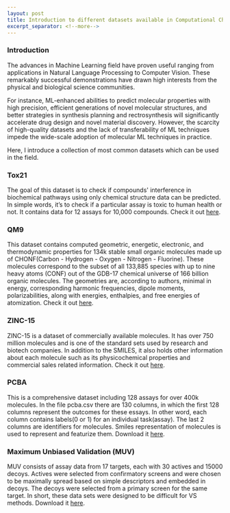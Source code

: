 ```yaml
---
layout: post
title: Introduction to different datasets available in Computational Chemistry
excerpt_separator: <!--more-->
---
```


### Introduction
The advances in Machine Learning field have proven useful ranging from applications in Natural Language Processing to Computer Vision. These remarkably successful demonstrations have drawn high interests from the physical and biological science communities.
<!--more-->
For instance, ML-enhanced abilities to predict molecular properties with high precision, efficient generations of novel molecular structures, and better strategies in synthesis planning and rectrosynthesis will significantly accelerate drug design and novel material discovery. However, the scarcity of high-quality datasets and the lack of transferability of ML techniques impede the wide-scale adoption of molecular ML techniques in practice.

Here, I introduce a collection of most common datasets which can be used in the field.

### Tox21
The goal of this dataset is to check if compounds' interference in biochemical pathways using only chemical structure data can be predicted. In simple words, it’s to check if a particular assay is toxic to human health or not. It contains data for 12 assays for 10,000 compounds. Check it out <a target="_blank" href="https://tripod.nih.gov/tox21/challenge/data.jsp">here</a>.

### QM9
This dataset contains computed geometric, energetic, electronic, and thermodynamic properties for 134k stable small organic molecules made up of CHONF(Carbon - Hydrogen - Oxygen - Nitrogen - Fluorine). These molecules correspond to the subset of all 133,885 species with up to nine heavy atoms (CONF) out of the GDB-17 chemical universe of 166 billion organic molecules. The geometries are, according to authors, minimal in energy, corresponding harmonic frequencies, dipole moments, polarizabilities, along with energies, enthalpies, and free energies of atomization. Check it out <a target="_blank" href="http://quantum-machine.org/datasets/">here</a>.

### ZINC-15
ZINC-15 is a dataset of commercially available molecules. It has over 750 million molecules and is one of the standard sets used by research and biotech companies. In addition to the SMILES, it also holds other information about each molecule such as its physicochemical properties and commercial sales related information. Check it out <a target="_blank" href="http://zinc15.docking.org">here</a>.

### PCBA
This is a comprehensive dataset including 128 assays for over 400k molecules. In the file pcba.csv there are 130 columns, in which the first 128 columns represent the outcomes for these essays. In other word, each column contains labels(0 or 1) for an individual task(assay). The last 2 columns are identifiers for molecules. Smiles representation of molecules is used to represent and featurize them. Download it <a target="_blank" href="https://raw.githubusercontent.com/deepchem/deepchem/master/datasets/pcba.csv.gz">here</a>.

### Maximum Unbiased Validation (MUV)
MUV consists of assay data from 17 targets, each with 30 actives and 15000 decoys. Actives were selected from confirmatory screens and were chosen to be maximally
spread based on simple descriptors and embedded in decoys. The decoys were selected from a primary screen for the same target. In short, these data sets were designed to be difficult for VS methods. Download it <a target="_blank" href="https://s3-us-west-1.amazonaws.com/deepchem.io/datasets/muv.csv.gz">here</a>.
